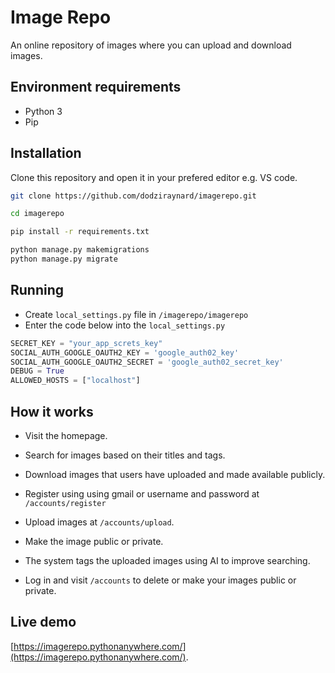 # Image Repo

An online repository of images where you can upload and download images.

## Environment requirements

- Python 3
- Pip

## Installation

Clone this repository and open it in your prefered editor e.g. VS code.

```bash
git clone https://github.com/dodziraynard/imagerepo.git

cd imagerepo

pip install -r requirements.txt

python manage.py makemigrations
python manage.py migrate
```

## Running

- Create `local_settings.py` file in `/imagerepo/imagerepo`
- Enter the code below into the `local_settings.py`

```python
SECRET_KEY = "your_app_screts_key"
SOCIAL_AUTH_GOOGLE_OAUTH2_KEY = 'google_auth02_key'
SOCIAL_AUTH_GOOGLE_OAUTH2_SECRET = 'google_auth02_secret_key'
DEBUG = True
ALLOWED_HOSTS = ["localhost"]
```

## How it works

- Visit the homepage.
- Search for images based on their titles and tags.
- Download images that users have uploaded and made available publicly.

- Register using using gmail or username and password at `/accounts/register`
- Upload images at `/accounts/upload`.
- Make the image public or private.
- The system tags the uploaded images using AI to improve searching.

- Log in and visit `/accounts` to delete or make your images public or private.

## Live demo

[https://imagerepo.pythonanywhere.com/](https://imagerepo.pythonanywhere.com/).
